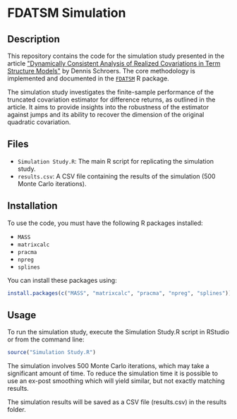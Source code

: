 # FDATSM Simulation

## Description

This repository contains the code for the simulation study presented in the article ["Dynamically Consistent Analysis of Realized Covariations in Term Structure Models"](https://arxiv.org/abs/2406.19412) by Dennis Schroers. The core methodology is implemented and documented in the [`FDATSM`](https://github.com/dschroers/FDATSM) R package.

The simulation study investigates the finite-sample performance of the truncated covariation estimator for difference returns, as outlined in the article. It aims to provide insights into the robustness of the estimator against jumps and its ability to recover the dimension of the original quadratic covariation.


## Files

- `Simulation Study.R`: The main R script for replicating the simulation study.
- `results.csv`: A CSV file containing the results of the simulation (500 Monte Carlo iterations).

## Installation

To use the code, you must have the following R packages installed:

- `MASS`
- `matrixcalc`
- `pracma`
- `npreg`
- `splines`


You can install these packages using:

```r
install.packages(c("MASS", "matrixcalc", "pracma", "npreg", "splines"))
```


## Usage

To run the simulation study, execute the Simulation Study.R script in RStudio or from the command line:

```r
source("Simulation Study.R")
```

The simulation involves 500 Monte Carlo iterations, which may take a significant amount of time. To reduce the simulation time it is possible to use an ex-post smoothing which will yield similar, but not exactly matching results.

The simulation results will be saved as a CSV file (results.csv) in the results folder.
